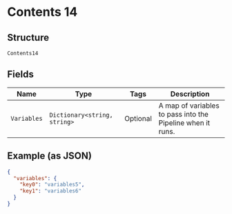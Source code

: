
# Contents 14

## Structure

`Contents14`

## Fields

| Name | Type | Tags | Description |
|  --- | --- | --- | --- |
| `Variables` | `Dictionary<string, string>` | Optional | A map of variables to pass into the Pipeline when it runs. |

## Example (as JSON)

```json
{
  "variables": {
    "key0": "variables5",
    "key1": "variables6"
  }
}
```

